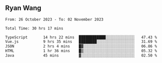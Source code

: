 ## Ryan Wang

<!--START_SECTION:waka-->

```txt
From: 26 October 2023 - To: 02 November 2023

Total Time: 30 hrs 17 mins

TypeScript       14 hrs 22 mins  ████████████░░░░░░░░░░░░░   47.43 %
Vue.js           9 hrs 35 mins   ████████░░░░░░░░░░░░░░░░░   31.69 %
JSON             2 hrs 4 mins    █▓░░░░░░░░░░░░░░░░░░░░░░░   06.86 %
HTML             1 hr 36 mins    █▒░░░░░░░░░░░░░░░░░░░░░░░   05.32 %
Java             45 mins         ▓░░░░░░░░░░░░░░░░░░░░░░░░   02.50 %
```

<!--END_SECTION:waka-->
